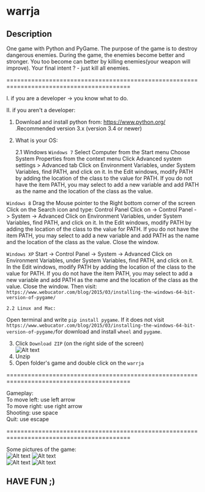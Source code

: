 warrja
======

Description
-----------

One game with Python and PyGame. The purpose of the game is to destroy dangerous enemies.
During the game, the enemies become better and stronger. You too become can better by
killing enemies(your weapon will improve).
Your final intent ? - just kill all enemies.

=========================================================================================

I. if you are a developer -> you know what to do. 

II. if you aren't a developer:  
1. Download and install python from: https://www.python.org/ .Recommended version 3.x (version 3.4 or newer)  
2. What is your OS:

     2.1 Windows
`Windows 7`
Select Computer from the Start menu
Choose System Properties from the context menu
Click Advanced system settings > Advanced tab
Click on Environment Variables, under System Variables, find PATH, and click on it.
In the Edit windows, modify PATH by adding the location of the class to the value for PATH. If you do not have the item PATH, you may select to add a new variable and add PATH as the name and the location of the class as the value.

`Windows 8`
Drag the Mouse pointer to the Right bottom corner of the screen
Click on the Search icon and type: Control Panel
Click on -> Control Panel -> System -> Advanced
Click on Environment Variables, under System Variables, find PATH, and click on it.
In the Edit windows, modify PATH by adding the location of the class to the value for PATH. If you do not have the item PATH, you may select to add a new variable and add PATH as the name and the location of the class as the value.
Close the window.

`Windows XP`
Start -> Control Panel -> System -> Advanced
Click on Environment Variables, under System Variables, find PATH, and click on it.
In the Edit windows, modify PATH by adding the location of the class to the value for PATH. If you do not have the item PATH, you may select to add a new variable and add PATH as the name and the location of the class as the value.
Close the window.
Then visit: `https://www.webucator.com/blog/2015/03/installing-the-windows-64-bit-version-of-pygame/`  

    2.2 Linux and Mac: 
Open terminal and write `pip install pygame`. If it does not visit `https://www.webucator.com/blog/2015/03/installing-the-windows-64-bit-version-of-pygame/`for download and install `wheel` and `pygame`.

3. Click `Download ZIP` (on the right side of the screen)  
![Alt text](http://i.imgur.com/6NLMxpV.png )  
4. Unzip  
5. Open folder's game and double click on the `warrja`  

=========================================================================================

Gameplay:  
To move left: use left arrow  
To move right: use right arrow  
Shooting: use space  
Quit: use escape  

=========================================================================================

Some pictures of the game:  
![Alt text](http://i.imgur.com/EXkHsA6.png) ![Alt text](http://i.imgur.com/1nRZYgM.png)  
![Alt text](http://i.imgur.com/ryVoe1R.png) ![Alt text](http://i.imgur.com/A5K0c6F.png) 

HAVE FUN ;)
-----------
